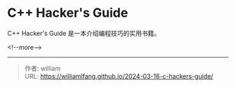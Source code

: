 # C&#43;&#43; Hacker&#39;s Guide


C&#43;&#43; Hacker&#39;s Guide 是一本介绍编程技巧的实用书籍。

&lt;!--more--&gt;



---

> 作者: william  
> URL: https://williamlfang.github.io/2024-03-16-c-hackers-guide/  

